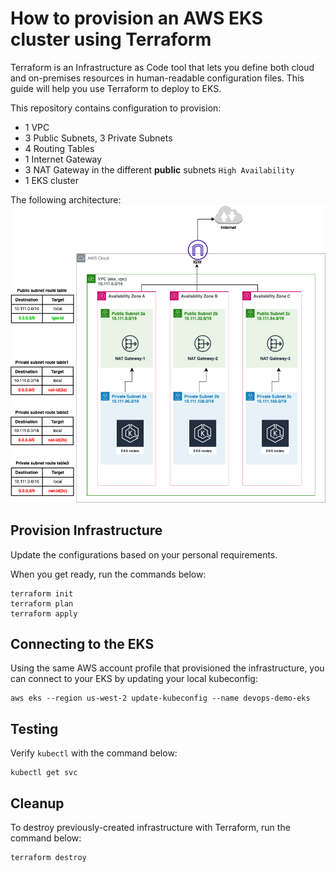 # How to provision an AWS EKS cluster using Terraform
Terraform is an Infrastructure as Code tool that lets you define both cloud and on-premises resources in human-readable configuration files. This guide will help you use Terraform to deploy to EKS.

This repository contains configuration to provision:
+ 1 VPC
+ 3 Public Subnets, 3 Private Subnets
+ 4 Routing Tables
+ 1 Internet Gateway
+ 3 NAT Gateway in the different **public** subnets `High Availability`
+ 1 EKS cluster 

The following architecture:
![alt text](pictures/vpc_ha_nat.drawio.png)

## Provision Infrastructure
Update the configurations based on your personal requirements.

When you get ready, run the commands below:
```
terraform init
terraform plan
terraform apply
```

## Connecting to the EKS
Using the same AWS account profile that provisioned the infrastructure, you can connect to your EKS by updating your local kubeconfig:
```
aws eks --region us-west-2 update-kubeconfig --name devops-demo-eks
```

## Testing
Verify `kubectl` with the command below:
```
kubectl get svc
```

## Cleanup
To destroy previously-created infrastructure with Terraform, run the command below:
```
terraform destroy
```
